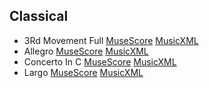 ## Classical

- 3Rd Movement Full [MuseScore](./3rd_movement_full.mscz) [MusicXML](./3rd_movement_full.mxl)
- Allegro [MuseScore](./allegro.mscz) [MusicXML](./allegro.mxl)
- Concerto In C [MuseScore](./concerto_in_c.mscz) [MusicXML](./concerto_in_c.mxl)
- Largo [MuseScore](./largo.mscz) [MusicXML](./largo.mxl)
